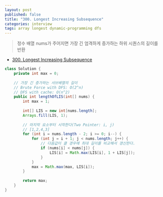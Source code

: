 ```yaml
---
layout: post
published: false
title: "300. Longest Increasing Subsequence"
categories: interview
tags: array longest dynamic-programming dfs
---
```


> 정수 배열 nums가 주어지면 가장 긴 엄격하게 증가하는 하위 시퀀스의 길이를 반환

- [300. Longest Increasing Subsequence](https://leetcode.com/problems/longest-increasing-subsequence/)

```java
class Solution {
    private int max = 0;
    
    // 가장 긴 증가하는 서브배열의 길이
    // Brute Force with DFS: O(2^n)
    // DFS with cache: O(n^2)
    public int lengthOfLIS(int[] nums) {
        int max = 1;
        
        int[] LIS = new int[nums.length];
        Arrays.fill(LIS, 1);
        
        // 마지막 요소부터 시작한다(Two Pointer: i, j) 
        // [1,2,4,3]
        for (int i = nums.length - 2; i >= 0; i--) {
            for (int j = i + 1; j < nums.length; j++) {
                // 다음값이 클 경우에 최대 길이를 비교해서 갱신한다.
                if (nums[i] < nums[j]) {
                    LIS[i] = Math.max(LIS[i], 1 + LIS[j]);
                }
            }
            max = Math.max(max, LIS[i]);
        }
        
        return max; 
    }
}
```